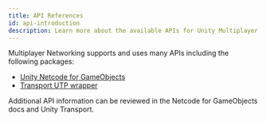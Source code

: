 ```yaml
---
title: API References
id: api-introduction
description: Learn more about the available APIs for Unity Multiplayer Networking, including Netcode for GameObjects and Transport.
---
```


Multiplayer Networking supports and uses many APIs including the following packages:

* [Unity Netcode for GameObjects](api/introduction.md)
* [Transport UTP wrapper](transport-api/introduction.md)

Additional API information can be reviewed in the Netcode for GameObjects docs and Unity Transport.
